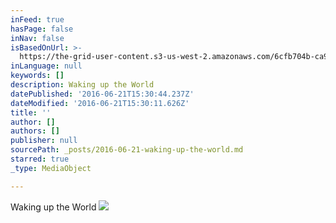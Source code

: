 ```yaml
---
inFeed: true
hasPage: false
inNav: false
isBasedOnUrl: >-
  https://the-grid-user-content.s3-us-west-2.amazonaws.com/6cfb704b-ca9c-4a00-a39b-95aeefbc3175.jpg
inLanguage: null
keywords: []
description: Waking up the World
datePublished: '2016-06-21T15:30:44.237Z'
dateModified: '2016-06-21T15:30:11.626Z'
title: ''
author: []
authors: []
publisher: null
sourcePath: _posts/2016-06-21-waking-up-the-world.md
starred: true
_type: MediaObject

---
```

Waking up the World
![](https://the-grid-user-content.s3-us-west-2.amazonaws.com/6cfb704b-ca9c-4a00-a39b-95aeefbc3175.jpg)